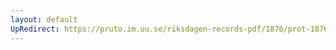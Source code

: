 ```yaml
---
layout: default
UpRedirect: https://pruto.im.uu.se/riksdagen-records-pdf/1876/prot-1876--fk--005.pdf
---
```

